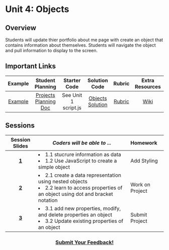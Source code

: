 # Unit 4: Objects


## Overview
Students will update thier portfolio about me page with create an object that contains information about themselves. Students will navigate the object and pull information to display to the screen. 

## Important Links

| Example | Student Planning |  Starter Code | Solution Code  | Rubric | Extra Resources |
|:-------:|:-------:|:-------:|:-------:|:-------:|:-------:|
| [Example](https://scriptedcurriculum.github.io/advanced_objects_solution/) | [Projects Planning Doc](https://drive.google.com/open?id=1YImE4Aats1llh0OGgYVK4oR6ZVs73Kp490hyhbTe0E4) | See Unit 1 script.js | [Objects Solution](https://github.com/ScriptEdcurriculum/advanced_portfolio_solution) | [Rubric](https://drive.google.com/open?id=1_K1rMWlViYBfdbeZotXI9kG-wtpAS5syDIphwRVQlTw) | [Wiki](https://github.com/ScriptEdcurriculum/curriculum17-18/wiki/2:-Advanced#unit-4-objects) |

## Sessions 
|Session Slides|*Coders will be able to ...*|Homework|
|:-------:|-------|:-------|
|[**1**](https://docs.google.com/presentation/d/1YImE4Aats1llh0OGgYVK4oR6ZVs73Kp490hyhbTe0E4/edit#slide=id.g1e220fa94a_0_26)|<li> 1.1 stucrure information as data </li> <li>1.2 Use JavaScript to create a simple object</li> |Add Styling|
|[**2**](https://docs.google.com/presentation/d/1YImE4Aats1llh0OGgYVK4oR6ZVs73Kp490hyhbTe0E4/edit#slide=id.g1f587f6424_5_5)|<li> 2.1 create a data representation using nested objects </li> <li>2.2 learn to access properties of an object using dot and bracket notation </li> |Work on Project|
|[**3**](https://docs.google.com/presentation/d/1YImE4Aats1llh0OGgYVK4oR6ZVs73Kp490hyhbTe0E4/edit#slide=id.g1e220fa94a_0_4)|<li> 3.1 add new properties, modify, and delete properties an object</li> <li> 3.2 Update existing properties of an object </li> |Submit Project|

<h3 align="center"><a href="https://docs.google.com/forms/d/e/1FAIpQLSdmoYjRk6tqJHI5Y1ELjOZ7tiYj58dmoIBEeUaXK5ciIdljIg/viewform">Submit Your Feedback!</a></h3>
